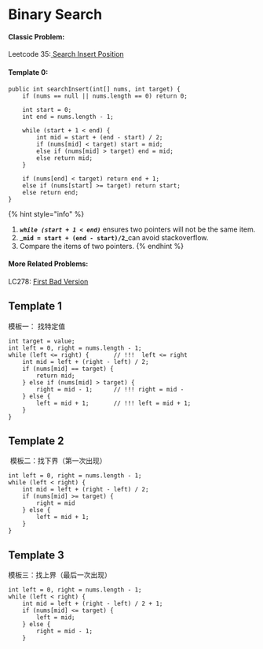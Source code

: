 # Binary Search

#### Classic Problem:

Leetcode 35:[ Search Insert Position](https://leetcode.com/problems/search-insert-position/)

#### Template 0:

```text
public int searchInsert(int[] nums, int target) {
    if (nums == null || nums.length == 0) return 0;
    
    int start = 0;
    int end = nums.length - 1;
    
    while (start + 1 < end) {
        int mid = start + (end - start) / 2;      
        if (nums[mid] < target) start = mid;
        else if (nums[mid] > target) end = mid;
        else return mid;
    }
    
    if (nums[end] < target) return end + 1;
    else if (nums[start] >= target) return start;
    else return end;
}
```

{% hint style="info" %}
1. _**`while (start + 1 < end)`**_ ensures two pointers will not be the same item.
2. _**`mid = start + (end - start)/2`**_can avoid stackoverflow. 
3. Compare the items of two pointers.
{% endhint %}



#### More Related Problems:

LC278: [First Bad Version](https://leetcode.com/problems/first-bad-version/)

## Template 1

模板一： 找特定值

```text
int target = value;
int left = 0, right = nums.length - 1;
while (left <= right) {       // !!!  left <= right 
    int mid = left + (right - left) / 2;
    if (nums[mid] == target) {
        return mid;
    } else if (nums[mid] > target) {
        right = mid - 1;      // !!! right = mid - 
    } else {
        left = mid + 1;       // !!! left = mid + 1;
    }
}
```

## Template 2

 模板二：找下界（第一次出现）

```text
int left = 0, right = nums.length - 1;
while (left < right) {
    int mid = left + (right - left) / 2;
    if (nums[mid] >= target) {
        right = mid
    } else {
        left = mid + 1;
    }
}
```

## Template 3

模板三：找上界（最后一次出现）

```text
int left = 0, right = nums.length - 1;
while (left < right) {
    int mid = left + (right - left) / 2 + 1;
    if (nums[mid] <= target) {
        left = mid;
    } else {
        right = mid - 1;
    }
```







